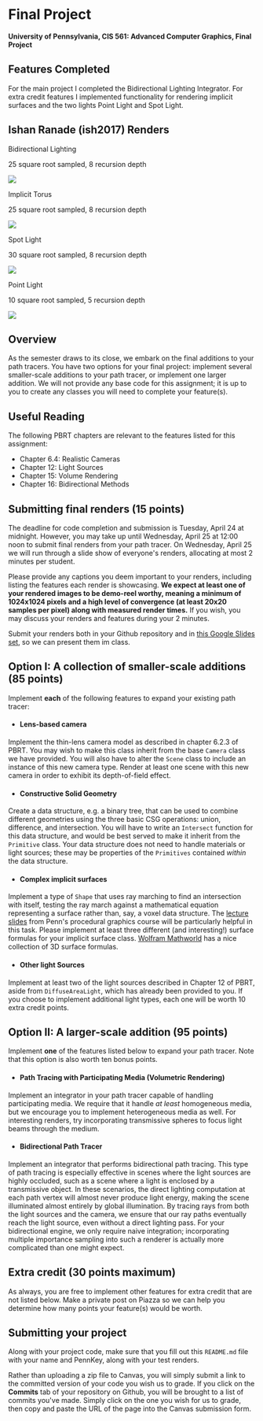 Final Project
======================

**University of Pennsylvania, CIS 561: Advanced Computer Graphics, Final Project**

Features Completed
------------
For the main project I completed the Bidirectional Lighting Integrator.  For extra credit features I implemented functionality for rendering implicit surfaces and the two lights Point Light and Spot Light.

Ishan Ranade (ish2017) Renders
------------

Bidirectional Lighting

25 square root sampled, 8 recursion depth

![](Bidirectional_25_8.png)


Implicit Torus

25 square root sampled, 8 recursion depth

![](Implicit_Distorted_Torus_25_8.png)


Spot Light

30 square root sampled, 8 recursion depth

![](SpotLight_30_8.png)


Point Light

10 square root sampled, 5 recursion depth

![](PointLight_10_5.png)

Overview
------------
As the semester draws to its close, we embark on the final additions to your
path tracers. You have two options for your final project: implement several
smaller-scale additions to your path tracer, or implement one larger addition.
We will not provide any base code for this assignment; it is up to you to
create any classes you will need to complete your feature(s).

Useful Reading
---------
The following PBRT chapters are relevant to the features listed for this
assignment:
* Chapter 6.4: Realistic Cameras
* Chapter 12: Light Sources
* Chapter 15: Volume Rendering
* Chapter 16: Bidirectional Methods

Submitting final renders (15 points)
-------------
The deadline for code completion and submission is Tuesday, April 24 at midnight.
However, you may take up until Wednesday, April 25 at 12:00 noon to submit
final renders from your path tracer. On Wednesday, April 25 we will run
through a slide show of everyone's renders, allocating at most 2 minutes per
student.

Please provide any captions you deem important to your renders, including
listing the features each render is showcasing. __We expect at least one of your
rendered images to be demo-reel worthy, meaning a minimum of 1024x1024 pixels
and a high level of convergence (at least 20x20 samples per pixel) along with
measured render times.__ If you wish, you may discuss your renders and features
during your 2 minutes.

Submit your renders both in your Github repository and in [this Google
Slides set](https://docs.google.com/presentation/d/1NzG9TVk7yWxe90ShlFyNXGB2bJuZZb6_jizqvOiWf7o/edit?usp=sharing), so we can present them im class.

Option I: A collection of smaller-scale additions (85 points)
-------------------
Implement __each__ of the following features to expand your existing path
tracer:
* #### Lens-based camera
Implement the thin-lens camera model as described in chapter 6.2.3 of PBRT.
You may wish to make this class inherit from the base `Camera` class we have
provided. You will also have to alter the `Scene` class to include an instance
of this new camera type. Render at least one scene with this new camera in
order to exhibit its depth-of-field effect.
* #### Constructive Solid Geometry
Create a data structure, e.g. a binary
tree, that can be used to combine different geometries using the three basic
CSG operations: union, difference, and intersection. You will have to write an
`Intersect` function for this data structure, and would be best served to make
it inherit from the `Primitive` class. Your data structure does not need to
handle materials or light sources; these may be properties of the `Primitives`
contained _within_ the data structure.
* #### Complex implicit surfaces
Implement a type of `Shape` that uses ray marching to find an intersection with
itself, testing the ray march against a mathematical equation representing a
surface rather than, say, a voxel data structure. The [lecture slides](https://cis700-procedural-graphics.github.io/files/implicit_surfaces_2_21_17.pdf) from Penn's
procedural graphics course will be particularly helpful in this task. Please
implement at least three different (and interesting!) surface formulas for your
implicit surface class. [Wolfram Mathworld](http://mathworld.wolfram.com/topics/Surfaces.html) has a nice collection of 3D surface
formulas.
* #### Other light Sources
Implement at least two of the light sources described in Chapter 12 of PBRT,
aside from `DiffuseAreaLight`, which has already been provided to you. If
you choose to implement additional light types, each one will be worth 10 extra
credit points.

Option II: A larger-scale addition (95 points)
------------------
Implement __one__ of the features listed below to expand your path tracer. Note that this option is also worth ten bonus points.
* #### Path Tracing with Participating Media (Volumetric Rendering)
Implement an integrator in your path tracer capable of handling participating
media. We require that it handle _at least_ homogeneous media, but we encourage
you to implement heterogeneous media as well. For interesting renders, try
incorporating transmissive spheres to focus light beams through the medium.
* #### Bidirectional Path Tracer
Implement an integrator that performs bidirectional path tracing. This type of
path tracing is especially effective in scenes where the light sources are
highly occluded, such as a scene where a light is enclosed by a transmissive
object. In these scenarios, the direct lighting computation at each path vertex
will almost never produce light energy, making the scene illuminated almost
entirely by global illumination. By tracing rays from both the light sources
and the camera, we ensure that our ray paths eventually reach the light source,
even without a direct lighting pass. For your bidirectional engine, we only
require naive integration; incorporating multiple importance sampling into such
a renderer is actually more complicated than one might expect.

Extra credit (30 points maximum)
-----------
As always, you are free to implement other features for extra credit that are
not listed below. Make a private post on Piazza so we can help you determine
how many points your feature(s) would be worth.

Submitting your project
--------------
Along with your project code, make sure that you fill out this `README.md` file
with your name and PennKey, along with your test renders.

Rather than uploading a zip file to Canvas, you will simply submit a link to
the committed version of your code you wish us to grade. If you click on the
__Commits__ tab of your repository on Github, you will be brought to a list of
commits you've made. Simply click on the one you wish for us to grade, then copy
and paste the URL of the page into the Canvas submission form.

